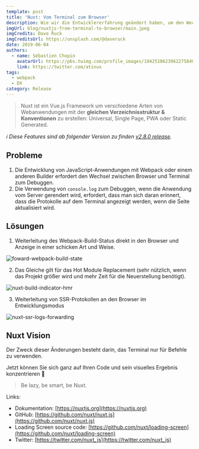 ```yaml
---
template: post
title: 'Nuxt: Vom Terminal zum Browser'
description: Wie wir die Entwicklererfahrung geändert haben, um den Wechsel zwischen Terminal und Browser zu verhindern.
imgUrl: blog/nuxtjs-from-terminal-to-browser/main.jpeg
imgCredits: Dave Ruck
imgCreditsUrl: https://unsplash.com/@daveruck
date: 2019-06-04
authors:
  - name: Sébastien Chopin
    avatarUrl: https://pbs.twimg.com/profile_images/1042510623962275840/1Iw_Mvud_400x400.jpg
    link: https://twitter.com/atinux
tags:
  - webpack
  - DX
category: Release
---
```


> Nuxt ist ein Vue.js Framework um verschiedene Arten von Webanwendungen mit der **gleichen Verzeichnisstruktur & Konventionen** zu erstellen: Universal, Single Page, PWA oder Static Generated.

_ℹ️ Diese Features sind ab folgender Version zu finden [v2.8.0 release](https://github.com/nuxt/nuxt.js/releases/tag/v2.8.0)._

## [](#problems)Probleme

1.  Die Entwicklung von JavaScript-Anwendungen mit Webpack oder einem anderen Builder erfordert den Wechsel zwischen Browser und Terminal zum Debuggen.
2.  Die Verwendung von `console.log` zum Debuggen, wenn die Anwendung vom Server gerendert wird, erfordert, dass man sich daran erinnert, dass die Protokolle auf dem Terminal angezeigt werden, wenn die Seite aktualisiert wird.

## [](#solutions)Lösungen

1.  Weiterleitung des Webpack-Build-Status direkt in den Browser und Anzeige in einer schicken Art und Weise.

![foward-webpack-build-state](https://res.cloudinary.com/practicaldev/image/fetch/s--1u6wSHPt--/c_limit%2Cf_auto%2Cfl_progressive%2Cq_66%2Cw_880/https://user-images.githubusercontent.com/904724/58880743-ec7a3280-86d8-11e9-8856-8d9d22b89b70.gif)

2.  Das Gleiche gilt für das Hot Module Replacement (sehr nützlich, wenn das Projekt größer wird und mehr Zeit für die Neuerstellung benötigt).

![nuxt-build-indicator-hmr](https://res.cloudinary.com/practicaldev/image/fetch/s--faVtF222--/c_limit%2Cf_auto%2Cfl_progressive%2Cq_66%2Cw_880/https://user-images.githubusercontent.com/904724/58547105-129a6100-8207-11e9-9c61-a93956a17727.gif)

3.  Weiterleitung von SSR-Protokollen an den Browser im Entwicklungsmodus

![nuxt-ssr-logs-forwarding](https://res.cloudinary.com/practicaldev/image/fetch/s--bwQ8iEq2--/c_limit%2Cf_auto%2Cfl_progressive%2Cq_66%2Cw_880/https://user-images.githubusercontent.com/904724/58566291-a3396700-8230-11e9-9dd6-09c3ff8578d2.gif)

## [](#nuxtjs-vision)Nuxt Vision

Der Zweck dieser Änderungen besteht darin, das Terminal nur für Befehle zu verwenden.

Jetzt können Sie sich ganz auf Ihren Code und sein visuelles Ergebnis konzentrieren 🙂

> Be lazy, be smart, be Nuxt.

Links:

- Dokumentation: [https://nuxtjs.org](https://nuxtjs.org)
- GitHub: [https://github.com/nuxt/nuxt.js](https://github.com/nuxt/nuxt.js)
- Loading Screen source code: [https://github.com/nuxt/loading-screen](https://github.com/nuxt/loading-screen)
- Twitter: [https://twitter.com/nuxt_js](https://twitter.com/nuxt_js)
